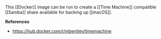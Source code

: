 This [[Docker]] image can be run to create a [[Time Machine]] compatible [[Samba]] share available for backing up [[macOS]].

**References**
- https://hub.docker.com/r/mbentley/timemachine
